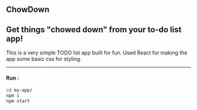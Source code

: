 ## ChowDown 
Get things "chowed down" from your to-do list app!
---
This is a very simple TODO list app built for fun. 
Used React for making the app some basic css for styling.

---

#### Run :

```sh
cd my-app/
npm i
npm start
```


